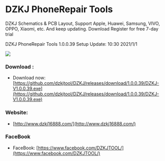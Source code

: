# DZKJ PhoneRepair Tools
DZKJ Schematics & PCB Layout, Support Apple, Huawei, Samsung, VIVO, OPPO, Xiaomi, etc. And keep updating.
Download Register for free 7-day trial

DZKJ PhoneRepair Tools 1.0.0.39 Setup  Update: 10:30 2021/1/1

![](http://www.dzkj16888.com/img/github.png)



### Download :

* Download now: [https://github.com/dzkjtool/DZKJ/releases/download/1.0.0.39/DZKJ-V1.0.0.39.exe](https://github.com/dzkjtool/DZKJ/releases/download/1.0.0.39/DZKJ-V1.0.0.39.exe)

### Website:

*  [http://www.dzkj16888.com/](http://www.dzkj16888.com/)


### FaceBook

* FaceBook: [https://www.facebook.com/DZKJTOOL/](https://www.facebook.com/DZKJTOOL/)

